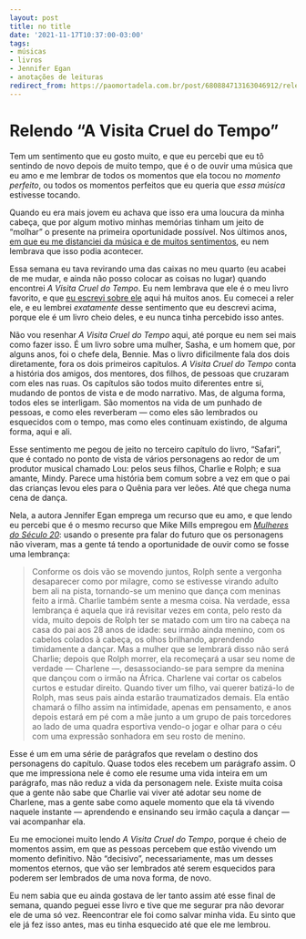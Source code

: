 ```yaml
---
layout: post
title: no title
date: '2021-11-17T10:37:00-03:00'
tags:
- músicas
- livros
- Jennifer Egan
- anotações de leituras
redirect_from: https://paomortadela.com.br/post/680884713163046912/relendo-a-visita-cruel-do-tempo
---
```

# Relendo “A Visita Cruel do Tempo”

Tem um sentimento que eu gosto muito, e que eu percebi que eu tô sentindo de novo depois de muito tempo, que é o de ouvir uma música que eu amo e me lembrar de todos os momentos que ela tocou no _momento perfeito_, ou todos os momentos perfeitos que eu queria que _essa música_ estivesse tocando.

Quando eu era mais jovem eu achava que isso era uma loucura da minha cabeça, que por algum motivo minhas memórias tinham um jeito de “molhar” o presente na primeira oportunidade possível. Nos últimos anos, [em que eu me distanciei da música e de muitos sentimentos](https://paomortadela.tumblr.com/post/658070128694640642/), eu nem lembrava que isso podia acontecer.

Essa semana eu tava revirando uma das caixas no meu quarto (eu acabei de me mudar, e ainda não posso colocar as coisas no lugar) quando encontrei _A Visita Cruel do Tempo_. Eu nem lembrava que ele é o meu livro favorito, e que [eu escrevi sobre ele](https://paomortadela.tumblr.com/post/658004566262054912/) aqui há muitos anos. Eu comecei a reler ele, e eu lembrei _exatamente_ desse sentimento que eu descrevi acima, porque ele é um livro cheio deles, e eu nunca tinha percebido isso antes.

Não vou resenhar _A Visita Cruel do Tempo_ aqui, até porque eu nem sei mais como fazer isso. É um livro sobre uma mulher, Sasha, e um homem que, por alguns anos, foi o chefe dela, Bennie. Mas o livro dificilmente fala dos dois diretamente, fora os dois primeiros capítulos. _A Visita Cruel do Tempo_ conta a história dos amigos, dos mentores, dos filhos, de pessoas que cruzaram com eles nas ruas. Os capítulos são todos muito diferentes entre si, mudando de pontos de vista e de modo narrativo. Mas, de alguma forma, todos eles se interligam. São momentos na vida de um punhado de pessoas, e como eles reverberam — como eles são lembrados ou esquecidos com o tempo, mas como eles continuam existindo, de alguma forma, aqui e ali.

Esse sentimento me pegou de jeito no terceiro capítulo do livro, “Safari”, que é contado no ponto de vista de vários personagens ao redor de um produtor musical chamado Lou: pelos seus filhos, Charlie e Rolph; e sua amante, Mindy. Parece uma história bem comum sobre a vez em que o pai das crianças levou eles para o Quênia para ver leões. Até que chega numa cena de dança.

Nela, a autora Jennifer Egan emprega um recurso que eu amo, e que lendo eu percebi que é o mesmo recurso que Mike Mills empregou em _[Mulheres do Século 20](https://paomortadela.tumblr.com/post/658051267158065152/)_: usando o presente pra falar do futuro que os personagens não viveram, mas a gente tá tendo a oportunidade de ouvir como se fosse uma lembrança:

> Conforme os dois vão se movendo juntos, Rolph sente a vergonha desaparecer como por milagre, como se estivesse virando adulto bem ali na pista, tornando-se um menino que dança com meninas feito a irmã. Charlie também sente a mesma coisa. Na verdade, essa lembrança é aquela que irá revisitar vezes em conta, pelo resto da vida, muito depois de Rolph ter se matado com um tiro na cabeça na casa do pai aos 28 anos de idade: seu irmão ainda menino, com os cabelos colados à cabeça, os olhos brilhando, aprendendo timidamente a dançar. Mas a mulher que se lembrará disso não será Charlie; depois que Rolph morrer, ela recomeçará a usar seu nome de verdade — Charlene —, desassociando-se para sempre da menina que dançou com o irmão na África. Charlene vai cortar os cabelos curtos e estudar direito. Quando tiver um filho, vai querer batizá-lo de Rolph, mas seus pais ainda estarão traumatizados demais. Ela então chamará o filho assim na intimidade, apenas em pensamento, e anos depois estará em pé com a mãe junto a um grupo de pais torcedores ao lado de uma quadra esportiva vendo-o jogar e olhar para o céu com uma expressão sonhadora em seu rosto de menino.

Esse é um em uma série de parágrafos que revelam o destino dos personagens do capítulo. Quase todos eles recebem um parágrafo assim. O que me impressiona nele é como ele resume uma vida inteira em um parágrafo, mas não reduz a vida da personagem nele. Existe muita coisa que a gente não sabe que Charlie vai viver até adotar seu nome de Charlene, mas a gente sabe como aquele momento que ela tá vivendo naquele instante — aprendendo e ensinando seu irmão caçula a dançar — vai acompanhar ela.

Eu me emocionei muito lendo _A Visita Cruel do Tempo_, porque é cheio de momentos assim, em que as pessoas percebem que estão vivendo um momento definitivo. Não “decisivo”, necessariamente, mas um desses momentos eternos, que vão ser lembrados até serem esquecidos para poderem ser lembrados de uma nova forma, de novo.

Eu nem sabia que eu ainda gostava de ler tanto assim até esse final de semana, quando peguei esse livro e tive que me segurar pra não devorar ele de uma só vez. Reencontrar ele foi como salvar minha vida. Eu sinto que ele já fez isso antes, mas eu tinha esquecido até que ele me lembrou.

